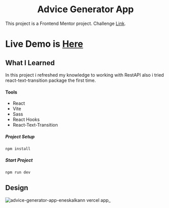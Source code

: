 # <h1 align="center">Advice Generator App</h1>

This project is a Frontend Mentor project. Challenge [Link](https://www.frontendmentor.io/challenges/advice-generator-app-QdUG-13db).

# Live Demo is [Here](advice-generator-app-eneskalkann.vercel.app)

## What I Learned

In this project i refreshed my knowledge to working with RestAPI also i tried react-text-transition package the first time.

#### Tools 
 * React
 * Vite
 * Sass   
 * React Hooks
 * React-Text-Transition 
 
 ##### Project Setup
 ```
 npm install
 ```
 ##### Start Project
 ```
 npm run dev
 ```

 ## Design
 
![advice-generator-app-eneskalkann vercel app_](https://user-images.githubusercontent.com/75678744/198697365-f16abc88-f777-45c0-b6bf-8c1dfd29898a.png)


